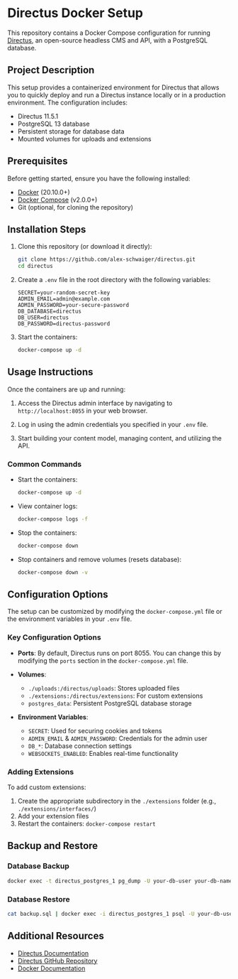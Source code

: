 # Directus Docker Setup

This repository contains a Docker Compose configuration for running [Directus](https://directus.io/), an open-source headless CMS and API, with a PostgreSQL database.

## Project Description

This setup provides a containerized environment for Directus that allows you to quickly deploy and run a Directus instance locally or in a production environment. The configuration includes:

- Directus 11.5.1
- PostgreSQL 13 database
- Persistent storage for database data
- Mounted volumes for uploads and extensions

## Prerequisites

Before getting started, ensure you have the following installed:

- [Docker](https://www.docker.com/get-started) (20.10.0+)
- [Docker Compose](https://docs.docker.com/compose/install/) (v2.0.0+)
- Git (optional, for cloning the repository)

## Installation Steps

1. Clone this repository (or download it directly):
   ```bash
   git clone https://github.com/alex-schwaiger/directus.git
   cd directus
   ```

2. Create a `.env` file in the root directory with the following variables:
   ```
   SECRET=your-random-secret-key
   ADMIN_EMAIL=admin@example.com
   ADMIN_PASSWORD=your-secure-password
   DB_DATABASE=directus
   DB_USER=directus
   DB_PASSWORD=directus-password
   ```

3. Start the containers:
   ```bash
   docker-compose up -d
   ```

## Usage Instructions

Once the containers are up and running:

1. Access the Directus admin interface by navigating to `http://localhost:8055` in your web browser.

2. Log in using the admin credentials you specified in your `.env` file.

3. Start building your content model, managing content, and utilizing the API.

### Common Commands

- Start the containers:
  ```bash
  docker-compose up -d
  ```

- View container logs:
  ```bash
  docker-compose logs -f
  ```

- Stop the containers:
  ```bash
  docker-compose down
  ```

- Stop containers and remove volumes (resets database):
  ```bash
  docker-compose down -v
  ```

## Configuration Options

The setup can be customized by modifying the `docker-compose.yml` file or the environment variables in your `.env` file.

### Key Configuration Options

- **Ports**: By default, Directus runs on port 8055. You can change this by modifying the `ports` section in the `docker-compose.yml` file.

- **Volumes**:
  - `./uploads:/directus/uploads`: Stores uploaded files
  - `./extensions:/directus/extensions`: For custom extensions
  - `postgres_data`: Persistent PostgreSQL database storage

- **Environment Variables**:
  - `SECRET`: Used for securing cookies and tokens
  - `ADMIN_EMAIL` & `ADMIN_PASSWORD`: Credentials for the admin user
  - `DB_*`: Database connection settings
  - `WEBSOCKETS_ENABLED`: Enables real-time functionality

### Adding Extensions

To add custom extensions:

1. Create the appropriate subdirectory in the `./extensions` folder (e.g., `./extensions/interfaces/`)
2. Add your extension files
3. Restart the containers: `docker-compose restart`

## Backup and Restore

### Database Backup
```bash
docker exec -t directus_postgres_1 pg_dump -U your-db-user your-db-name > backup.sql
```

### Database Restore
```bash
cat backup.sql | docker exec -i directus_postgres_1 psql -U your-db-user -d your-db-name
```

## Additional Resources

- [Directus Documentation](https://docs.directus.io/)
- [Directus GitHub Repository](https://github.com/directus/directus)
- [Docker Documentation](https://docs.docker.com/)

